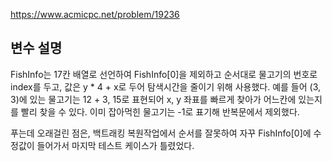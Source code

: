 https://www.acmicpc.net/problem/19236

## 변수 설명

FishInfo는 17칸 배열로 선언하여
FishInfo[0]을 제외하고 순서대로 물고기의 번호로 index를 두고, 값은 y * 4 + x로 두어 탐색시간을 줄이기 위해 사용했다.
예를 들어 (3, 3)에 있는 물고기는 12 + 3, 15로 표현되어 x, y 좌표를 빠르게 찾아가 어느칸에 있는지를 빨리 찾을 수 있다.
이미 잡아먹힌 물고기는 -1로 표기해 반복문에서 제외했다.

푸는데 오래걸린 점은, 백트래킹 복원작업에서 순서를 잘못하여 자꾸 FishInfo[0]에 수정값이 들어가서 마지막 테스트 케이스가 틀렸었다.